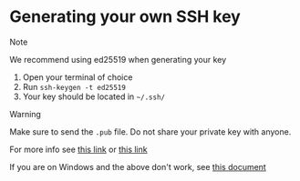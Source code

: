 # Generating your own SSH key

> [!NOTE]  
> We recommend using ed25519 when generating your key

1. Open your terminal of choice
2. Run `ssh-keygen -t ed25519`
3. Your key should be located in `~/.ssh/`

> [!WARNING]  
> Make sure to send the `.pub` file. Do not share your private key with anyone.

For more info see [this link](https://www.ssh.com/academy/ssh/keygen) or [this link](https://docs.github.com/en/authentication/connecting-to-github-with-ssh/generating-a-new-ssh-key-and-adding-it-to-the-ssh-agent)

If you are on Windows and the above don't work, see [this document](https://learn.microsoft.com/en-us/viva/glint/setup/sftp-ssh-key-gen)
